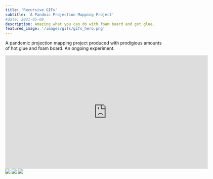 ```yaml
---
title: 'Recursive GIFs'
subtitle: 'A Pandmic Projection Mapping Project'
#date: 2021-05-09
description: Amazing what you can do with foam board and got glue.
featured_image: '/images/gifs/gifs_hero.png'
---
```


A pandemic projection mapping project produced with prodigious amounts of hot glue and foam board. An ongoing experiment.

<iframe src="https://player.vimeo.com/video/548707269" width="640" height="360" frameborder="0" allow="autoplay; fullscreen" allowfullscreen></iframe>

<img src ="/images/gifs/sagan_gif.png"/>

<img src ="/images/gifs/iman_gif.png"/>

<img src ="/images/gifs/clara_gif.png"/>
